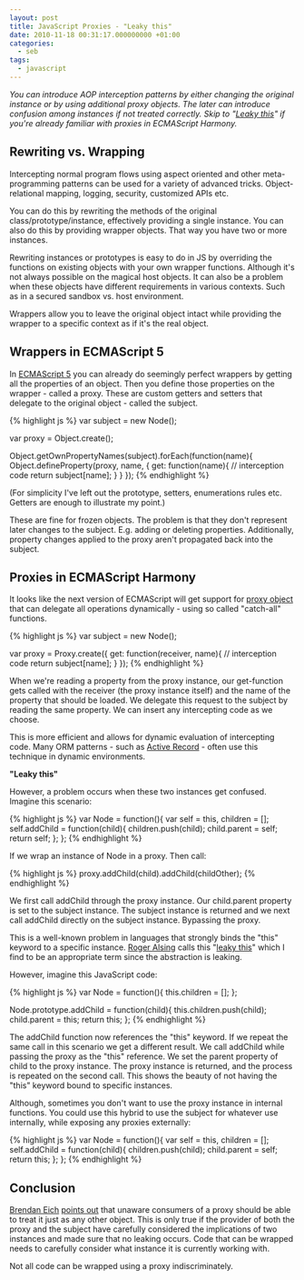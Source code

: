 ```yaml
---
layout: post
title: JavaScript Proxies - "Leaky this"
date: 2010-11-18 00:31:17.000000000 +01:00
categories:
  - seb
tags:
  - javascript
---
```

<em>You can introduce AOP interception patterns by either changing the original instance or by using additional proxy objects. The later can introduce confusion among instances if not treated correctly. Skip to "<a href="#leaky-this">Leaky this</a>" if you're already familiar with proxies in ECMAScript Harmony.</em>

## Rewriting vs. Wrapping
Intercepting normal program flows using aspect oriented and other meta-programming patterns can be used for a variety of advanced tricks. Object-relational mapping, logging, security, customized APIs etc.

You can do this by rewriting the methods of the original class/prototype/instance, effectively providing a single instance. You can also do this by providing wrapper objects. That way you have two or more instances.

Rewriting instances or prototypes is easy to do in JS by overriding the functions on existing objects with your own wrapper functions. Although it's not always possible on the magical host objects. It can also be a problem when these objects have different requirements in various contexts. Such as in a secured sandbox vs. host environment.

Wrappers allow you to leave the original object intact while providing the wrapper to a specific context as if it's the real object.

## Wrappers in ECMAScript 5
In <a href="http://www.ecma-international.org/publications/files/ECMA-ST/ECMA-262.pdf">ECMAScript 5</a> you can already do seemingly perfect wrappers by getting all the properties of an object. Then you define those properties on the wrapper - called a proxy. These are custom getters and setters that delegate to the original object - called the subject.

{% highlight js %}
var subject = new Node();

var proxy = Object.create();

Object.getOwnPropertyNames(subject).forEach(function(name){
	Object.defineProperty(proxy, name, {
		get: function(name){
			// interception code
			return subject[name];
		}
	}
});
{% endhighlight %}

(For simplicity I've left out the prototype, setters, enumerations rules etc. Getters are enough to illustrate my point.)

These are fine for frozen objects. The problem is that they don't represent later changes to the subject. E.g. adding or deleting properties. Additionally, property changes applied to the proxy aren't propagated back into the subject.

## Proxies in ECMAScript Harmony
It looks like the next version of ECMAScript will get support for <a href="http://wiki.ecmascript.org/doku.php?id=harmony:proxies">proxy object</a> that can delegate all operations dynamically - using so called "catch-all" functions.

{% highlight js %}
var subject = new Node();

var proxy = Proxy.create({
	get: function(receiver, name){
		// interception code
		return subject[name];
	}
});
{% endhighlight %}

When we're reading a property from the proxy instance, our get-function gets called with the receiver (the proxy instance itself) and the name of the property that should be loaded. We delegate this request to the subject by reading the same property. We can insert any intercepting code as we choose.

This is more efficient and allows for dynamic evaluation of intercepting code. Many ORM patterns - such as <a href="http://en.wikipedia.org/wiki/Active_record">Active Record</a> - often use this technique in dynamic environments.

<a name="leaky-this"></a>**"Leaky this"**

However, a problem occurs when these two instances get confused. Imagine this scenario:

{% highlight js %}
var Node = function(){
  var self = this, children = [];
  self.addChild = function(child){
	children.push(child);
	child.parent = self;
	return self;
  };
};
{% endhighlight %}

If we wrap an instance of Node in a proxy. Then call:

{% highlight js %}
proxy.addChild(child).addChild(childOther);
{% endhighlight %}

We first call addChild through the proxy instance. Our child.parent property is set to the subject instance. The subject instance is returned and we next call addChild directly on the subject instance. Bypassing the proxy.

This is a well-known problem in languages that strongly binds the "this" keyword to a specific instance. <a href="http://rogeralsing.com/">Roger Alsing</a> calls this "<a href="http://www.puzzleframework.com/forum/thread.aspx?Thread=828">leaky this</a>" which I find to be an appropriate term since the abstraction is leaking.

However, imagine this JavaScript code:

{% highlight js %}
var Node = function(){
  this.children = [];
};

Node.prototype.addChild = function(child){
  this.children.push(child);
  child.parent = this;
  return this;
};
{% endhighlight %}

The addChild function now references the "this" keyword. If we repeat the same call in this scenario we get a different result. We call addChild while passing the proxy as the "this" reference. We set the parent property of child to the proxy instance. The proxy instance is returned, and the process is repeated on the second call. This shows the beauty of not having the "this" keyword bound to specific instances.

Although, sometimes you don't want to use the proxy instance in internal functions. You could use this hybrid to use the subject for whatever use internally, while exposing any proxies externally:

{% highlight js %}
var Node = function(){
  var self = this, children = [];
  self.addChild = function(child){
	children.push(child);
	child.parent = self;
	return this;
  };
};
{% endhighlight %}

## Conclusion
<a href="http://brendaneich.com/">Brendan Eich</a> <a href="http://brendaneich.com/2010/11/proxy-inception/">points out</a> that unaware consumers of a proxy should be able to treat it just as any other object. This is only true if the provider of both the proxy and the subject have carefully considered the implications of two instances and made sure that no leaking occurs. Code that can be wrapped needs to carefully consider what instance it is currently working with.

Not all code can be wrapped using a proxy indiscriminately.
